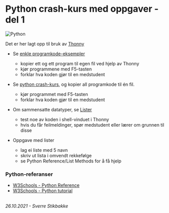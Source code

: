 # Python crash-kurs med oppgaver - del 1

![Python](https://www.python.org/static/community_logos/python-logo-master-v3-TM.png)


Det er her lagt opp til bruk av [Thonny](https://thonny.org/)

- Se [enkle programkode-eksempler](enkle_eksempler.html)
  - kopier ett og ett program til egen fil ved hjelp av Thonny
  - kjør programmene med F5-tasten
  - forklar hva koden gjør til en medstudent

- Se [python crash-kurs](python-crash-kurs.html), og kopier all programkode til én fil.
  - kjør programmet med F5-tasten
  - forklar hva koden gjør til en medstudent

- Om sammensatte datatyper, se [Lister](lists.html)
  - test noe av koden i shell-vinduet i Thonny
  - hvis du får feilmeldinger, spør medstudent eller lærer om grunnen til disse

- Oppgave med lister
  - lag ei liste med 5 navn
  - skriv ut lista i omvendt rekkefølge
  - se Python Reference/List Methods for å få hjelp


### Python-referanser

- [W3Schools - Python Reference](https://www.w3schools.com/python/python_reference.asp)
- [W3Schools - Python tutorial](https://www.w3schools.com/python/default.asp)

\
_26.10.2021 - Sverre Stikbakke_
